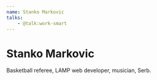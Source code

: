 ```yaml
---
name: Stanko Markovic
talks:
    - @talk:work-smart
---
```


# Stanko Markovic

Basketball referee, LAMP web developer, musician, Serb.
